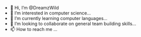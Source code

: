 - 👋 Hi, I’m @DreamzWild
- 👀 I’m interested in computer science...
- 🌱 I’m currently learning computer languages...
- 💞️ I’m looking to collaborate on general team building skills...
- 📫 How to reach me ...

<!---
DreamzWild/DreamzWild is a ✨ special ✨ repository because its `README.md` (this file) appears on your GitHub profile.
You can click the Preview link to take a look at your changes.
--->
